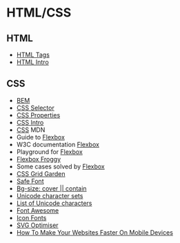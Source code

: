 # HTML/CSS #

## HTML ##
- [HTML Tags](https://www.w3schools.com/tags/default.asp)
- [HTML Intro](https://developer.mozilla.org/en-US/docs/Learn/HTML/Introduction_to_HTML)

## CSS ##
- [BEM](https://en.bem.info/methodology/quick-start/)
- [CSS Selector](https://www.w3schools.com/cssref/css_selectors.asp)
- [CSS Properties](https://www.w3schools.com/cssref/default.asp)
- [CSS Intro](https://developer.mozilla.org/en-US/docs/Learn/CSS/Introduction_to_CSS)
- [CSS](https://www.w3schools.com/tags/default.asp) MDN
- Guide to [Flexbox](https://css-tricks.com/snippets/css/a-guide-to-flexbox/)
- W3C documentation [Flexbox](https://www.w3.org/TR/css-flexbox-1/)
- Playground for [Flexbox](https://codepen.io/enxaneta/full/adLPwv)
- [Flexbox Froggy](http://flexboxfroggy.com/)
- Some cases solved by [Flexbox](https://philipwalton.github.io/solved-by-flexbox/)
- [CSS Grid Garden](http://cssgridgarden.com/)
- [Safe Font](https://www.cssfontstack.com/)
- [Bg-size: cover || contain](https://css-tricks.com/almanac/properties/b/background-size/)
- [Unicode character sets](https://unicode-table.com/en/sets/)
- [List of Unicode characters](https://en.wikipedia.org/wiki/List_of_Unicode_characters)
- [Font Awesome](https://fontawesome.com/?from=io)
- [Icon Fonts](http://weloveiconfonts.com/)
- [SVG Optimiser](http://petercollingridge.appspot.com/svg-optimiser)
- [How To Make Your Websites Faster On Mobile Devices](https://www.smashingmagazine.com/2013/04/build-fast-loading-mobile-website/)
